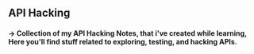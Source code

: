 ## API Hacking
#### -> Collection of my API Hacking Notes, that i've created while learning, Here you'll find stuff related to exploring, testing, and hacking APIs.
